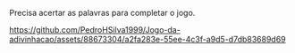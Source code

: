 Precisa acertar as palavras para completar o jogo.

https://github.com/PedroHSilva1999/Jogo-da-adivinhacao/assets/88673304/a2fa283e-55ee-4c3f-a9d5-d7db83689d69


